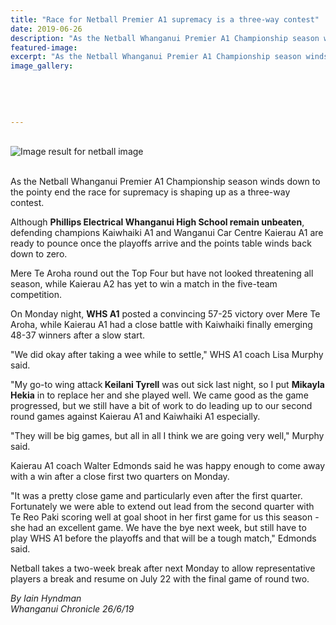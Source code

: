 ```yaml
---
title: "Race for Netball Premier A1 supremacy is a three-way contest"
date: 2019-06-26
description: "As the Netball Whanganui Premier A1 Championship season winds down to the pointy end the race for supremacy is.."
featured-image: 
excerpt: "As the Netball Whanganui Premier A1 Championship season winds down to the pointy end the race for supremacy is shaping up as a three-way contest."
image_gallery:
    
    
    
    
    
---
```


<p><br /><img src="https://www.goldsmithssu.org/asset/Organisation/6447/netball-logo.png?thumbnail_width=300&amp;thumbnail_height=300&amp;resize_type=CropToFit" alt="Image result for netball image" /></p>
<p><br />As the Netball Whanganui Premier A1 Championship season winds down to the pointy end the race for supremacy is shaping up as a three-way contest.</p>
<p>Although <strong>Phillips Electrical Whanganui High School remain unbeaten</strong>, defending champions Kaiwhaiki A1 and Wanganui Car Centre Kaierau A1 are ready to pounce once the playoffs arrive and the points table winds back down to zero.</p>
<p>Mere Te Aroha round out the Top Four but have not looked threatening all season, while Kaierau A2 has yet to win a match in the five-team competition.</p>
<p>On Monday night, <strong>WHS A1</strong> posted a convincing 57-25 victory over Mere Te Aroha, while Kaierau A1 had a close battle with Kaiwhaiki finally emerging 48-37 winners after a slow start.</p>
<p>"We did okay after taking a wee while to settle," WHS A1 coach Lisa Murphy said.</p>
<p>"My go-to wing attack<strong> Keilani Tyrell</strong> was out sick last night, so I put <strong>Mikayla Hekia</strong> in to replace her and she played well. We came good as the game progressed, but we still have a bit of work to do leading up to our second round games against Kaierau A1 and Kaiwhaiki A1 especially.</p>
<p>"They will be big games, but all in all I think we are going very well," Murphy said.</p>
<p>Kaierau A1 coach Walter Edmonds said he was happy enough to come away with a win after a close first two quarters on Monday.</p>
<p>"It was a pretty close game and particularly even after the first quarter. Fortunately we were able to extend out lead from the second quarter with Te Reo Paki scoring well at goal shoot in her first game for us this season - she had an excellent game. We have the bye next week, but still have to play WHS A1 before the playoffs and that will be a tough match," Edmonds said.</p>
<p>Netball takes a two-week break after next Monday to allow representative players a break and resume on July 22 with the final game of round two.</p>
<p><em>By Iain Hyndman</em><br /><em>Whanganui Chronicle 26/6/19</em></p>

